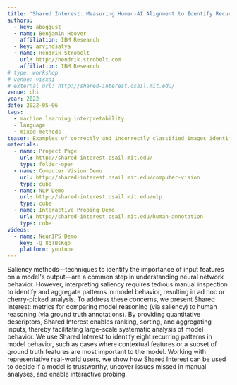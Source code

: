 ```yaml
---
title: 'Shared Interest: Measuring Human-AI Alignment to Identify Recurring Paterns in Model Behavior'
authors:
  - key: aboggust
  - name: Benjamin Hoover
    affiliation: IBM Research
  - key: arvindsatya
  - name: Hendrik Strobelt
    url: http://hendrik.strobelt.com
    affiliation: IBM Research
# type: workshop
# venue: visxai
# external_url: http://shared-interest.csail.mit.edu/
venue: chi
year: 2022
date: 2022-05-06
tags:
  - machine learning interpretability
  - language
  - mixed methods
teaser: Examples of correctly and incorrectly classified images identified by shared interest coverage metrics.
materials:
  - name: Project Page
    url: http://shared-interest.csail.mit.edu/
    type: folder-open
  - name: Computer Vision Demo
    url: http://shared-interest.csail.mit.edu/computer-vision
    type: cube
  - name: NLP Demo
    url: http://shared-interest.csail.mit.edu/nlp
    type: cube
  - name: Interactive Probing Demo
    url: http://shared-interest.csail.mit.edu/human-annotation
    type: cube
videos:
  - name: NeurIPS Demo
    key: -Q_8qTBsKqo
    platform: youtube
---
```

Saliency methods—techniques to identify the importance of input features on a model's output—are a common step in understanding neural network behavior. However, interpreting saliency requires tedious manual inspection to identify and aggregate patterns in model behavior, resulting in ad hoc or cherry-picked analysis. To address these concerns, we present Shared Interest: metrics for comparing model reasoning (via saliency) to human reasoning (via ground truth annotations). By providing quantitative descriptors, Shared Interest enables ranking, sorting, and aggregating inputs, thereby facilitating large-scale systematic analysis of model behavior. We use Shared Interest to identify eight recurring patterns in model behavior, such as cases where contextual features or a subset of ground truth features are most important to the model. Working with representative real-world users, we show how Shared Interest can be used to decide if a model is trustworthy, uncover issues missed in manual analyses, and enable interactive probing. 
